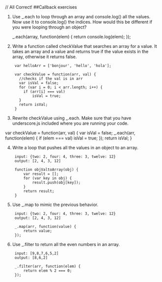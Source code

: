 // All Correct!
##Callback exercises

1. Use _.each to loop through an array and console.log() all the values. Now use it to console.log() the indices. How would this be different
if you were looping through an object?

	_.each(array, function(elem) { return console.log(elem); });


2. Write a function called checkValue that searches an array for a value. It takes an array and a value and returns true if the value exists
in the array, otherwise it returns false.

		var helloArr = ['bonjour', 'hello', 'hola'];
		
		var checkValue = function(arr, val) {
		  //checks if the val is in arr
		  var isVal = false;
		  for (var i = 0; i < arr.length; i++) {
		  	if (arr[i] === val)
		  		isVal = true;
		  }
		  return isVal;
		}
		
3. Rewrite checkValue using _.each. Make sure that you have underscore.js included where you are running your code.

var checkValue = function(arr, val) {
	var isVal = false;
	_.each(arr, function(elem) {
		if (elem === val)
			isVal = true;
	});
	return isVal;
}


4. Write a loop that pushes all the values in an object to an array.

		input: {two: 2, four: 4, three: 3, twelve: 12}
		output: [2, 4, 3, 12]

		function objValtoArray(obj) {
			var result = [];
			for (var key in obj) {
				result.push(obj[key]);
			}
			return result;
		}


5. Use _.map to mimic the previous behavior. 

		input: {two: 2, four: 4, three: 3, twelve: 12}
		output: [2, 4, 3, 12]

		_.map(arr, function(value) {
			return value;
		});

6. Use _.filter to return all the even numbers in an array.

		input: [9,8,7,6,5,2]
		output: [8,6,2]

		_.filter(arr, function(elem) {
			return elem % 2 === 0;
		});
		
